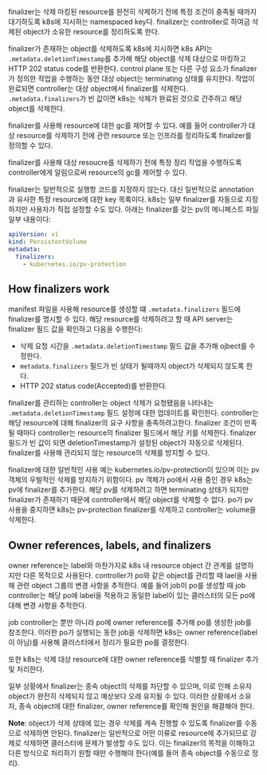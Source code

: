finalizer는 삭제 마킹된 resource를 완전히 삭제하기 전에 특정 조건이 충족될 때까지 대기하도록 k8s에 지시하는 namespaced key다. finalizer는 controller로 하여금 삭제된 object가 소유한 resource를 정리하도록 한다.

finalizer가 존재하는 object를 삭제하도록 k8s에 지시하면 k8s API는 `.metadata.deletionTimestamp`를 추가해 해당 object를 삭제 대상으로 마킹하고 HTTP 202 status code를 반환한다. control plane 또는 다른 구성 요소가 finalizer가 정의한 작업을 수행하는 동안 대상 object는 terminating 상태를 유지한다. 작업이 완료되면 controller는 대상 object에서 finalizer를 삭제한다. `.metadata.finalizers`가 빈 값이면 k8s는 삭제가 완료된 것으로 간주하고 해당 object를 삭제한다.

finalizer를 사용해 resource에 대한 gc를 제어할 수 있다. 예를 들어 controller가 대상 resource를 삭제하기 전에 관련 resource 또는 인프라를 정리하도록 finalizer를 정의할 수 있다.

finalizer를 사용해 대상 resoucre를 삭제하기 전에 특정 정리 작업을 수행하도록 controller에게 알림으로써 resource의 gc를 제어할 수 있다.

finalizer는 일반적으로 실행항 코드를 지정하지 않는다. 대신 일반적으로 annotation과 유사한 특정 resource에 대한 key 목록이다. k8s는 일부 finalizer를 자동으로 지정하지만 사용자가 직접 설정할 수도 있다. 아래는 finalizer를 갖는 pv의 메니페스트 파일 일부 내용이다:

``` yaml
apiVersion: v1
kind: PersistentVolume
metadata:
  finalizers:
    - kubernetes.io/pv-protection
```

## How finalizers work
manifest 파일을 사용해 resource를 생성할 떄 `.metadata.finalizers` 필드에 finalizer를 명시할 수 있다. 해당 resource를 삭제하려고 할 때 API server는 finalizer 필드 값을 확인하고 다음을 수행한다:

- 삭제 요청 시간을 `.metadata.deletionTimestamp` 필드 값을 추가해 ojbect를 수정한다.
- `metadata.finalizers` 필드가 빈 상태가 될때까지 object가 삭제되지 않도록 한다.
- HTTP 202 status code(Accepted)를 반환한다.

finalizer를 관리하는 controller는 object 삭제가 요청됐음을 나타내는 `.metadata.deletionTimestamp` 필드 설정에 대한 업데이트를 확인한다. controller는 해당 resource에 대해 finalizer의 요구 사항을 충족하려고한다. finalizer 조건이 만족될 때마다 controller는 resource의 finalizer 필드에서 해당 키를 삭제한다. finalizer 필드가 빈 값이 되면 deletionTimestamp가 설정된 object가 자동으로 삭제된다. finalizer를 사용해 관리되지 않는 resource의 삭제를 방지할 수 있다.

finalizer에 대한 일반적인 사용 예는 kubernetes.io/pv-protection이 있으며 이는 pv 객체의 우발적인 삭제를 방지하기 위함이다. pv 객체가 po에서 사용 중인 경우 k8s는 pv에 finalizer를 추가한다. 해당 pv를 삭제하려고 하면 terminating 상태가 되지만 finalizer가 존재하기 때문에 controller에서 해당 object를 삭제할 수 없다. po가 pv 사용을 중지하면 k8s는 pv-protection finalizer를 삭제하고 controller는 volume을 삭제한다.

## Owner references, labels, and finalizers
owner reference는 label와 마찬가지로 k8s 내 resource object 간 관계를 설명하지만 다른 목적으로 사용된다. controller가 po와 같은 object를 관리할 때 lael을 사용해 관련 object 그룹의 변경 사항을 추적한다. 예를 들어 job이 po를 생성할 때 job controller는 해당 po에 label을 적용하고 동일한 label이 있는 클러스터의 모든 po에 대해 변경 사항을 추적한다.

job controller는 뿐만 아니라 po에 owner reference를 추가해 po를 생성한 job를 참조한다. 이러한 po가 실행되는 동한 job을 삭제하면 k8s는 owner reference(label이 아님)를 사용해 클러스터에서 정리가 필요한 po를 결정한다.

또한 k8s는 삭제 대상 resource에 대한 owner reference를 식별할 때 finalizer 추가 및 처리한다.

일부 상황에서 finalizer는 종속 object의 삭제를 차단할 수 있으며, 이로 인해 소유자 object가 완전히 삭제되지 않고 예상보다 오래 유지될 수 있다. 이러한 상황에서 소유자, 종속 object에 대한 finalizer, owner reference를 확인해 원인을 해결해야 한다.

**Note**: object가 삭제 상태에 있는 경우 삭제를 계속 진행할 수 있도록 finalizer를 수동으로 삭제하면 안된다. finalizer는 일반적으로 어떤 이류로 resource에 추가되므로 강제로 삭제하면 클러스터에 문제가 발생할 수도 있다. 이는 finalizer의 목적을 이해하고 다른 방식으로 처리하기 원할 때만 수행해야 한다(예를 들어 종속 object를 수동으로 정리).